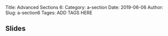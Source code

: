 Title: Advanced Sections 6:
Category: a-section
Date: 2019-06-06
Author: 
Slug: a-section6
Tages: ADD TAGS HERE


## Slides
<!-- - [PDF | Lecture 1: Description]({attach}presentation/Lecture1_Data.pdf) -->